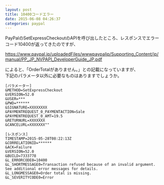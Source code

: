 ```yaml
---
layout: post
title: 10400コードエラー
date: 2015-06-08 04:26:37
categories: paypal
---
```

<p>PayPalのSetExpressCheckoutのAPIを呼び出したところ、レスポンスでエラーコード10400が返ってきたのですが、</p>

<p><a href="https://www.paypal.jp/uploadedFiles/wwwpaypaljp/Supporting_Content/jp/manual/PP_JP_NVPAPI_DeveloperGuide_JP.pdf" rel="nofollow">https://www.paypal.jp/uploadedFiles/wwwpaypaljp/Supporting_Content/jp/manual/PP_JP_NVPAPI_DeveloperGuide_JP.pdf</a></p>

<p>によると、「OrderTotalがありません。」との記載になっていますが、<br>
下記のパラメータ以外に必要なものはありますでしょうか。</p>

<pre><code>[パラメーター]
&amp;METHOD=SetExpressCheckout
&amp;VERSION=52.0
&amp;USER=***
&amp;PWD=****** 
&amp;SIGNATURE=XXXXXXXX
&amp;PAYMENTREQUEST_0_PAYMENTACTION=Sale 
&amp;PAYMENTREQUEST_0_AMT=19.5
&amp;RETURNURL=XXXXXXX
&amp;CANCELURL=XXXXXXX""

[レスポンス]
TIMESTAMP=2015-05-28T08:22:13Z
&amp;CORRELATIONID=******
&amp;ACK=Failure
&amp;VERSION=52.0
&amp;BUILD=7333778
&amp;L_ERRORCODE0=10400
&amp;L_SHORTMESSAGE0=Transaction refused because of an invalid argument. See additional error messages for details.
&amp;L_LONGMESSAGE0=Order total is missing.
&amp;L_SEVERITYCODE0=Error
</code></pre>
